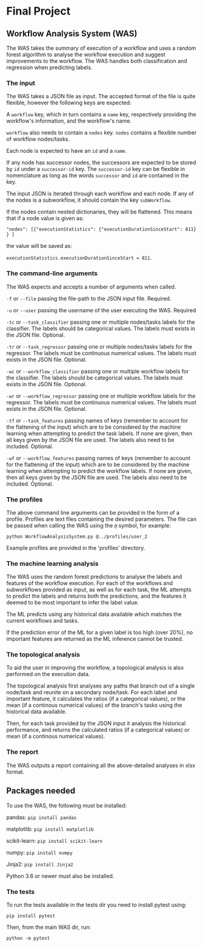 # Final Project

## Workflow Analysis System (WAS)

The WAS takes the summary of execution of a workflow and uses a random forest algorithm to analyse the workflow
execution and suggest improvements to the workflow. The WAS handles both classification and regression when predicting
labels.

### The input

The WAS takes a JSON file as input. The accepted format of the file is quite flexible, however the following keys are
expected:

A `workflow` key, which in turn contains a `name` key, respectively providing the workflow's information, and the
workflow's name.

`workflow` also needs to contain a `nodes` key. `nodes` contains a flexible number of workflow nodes/tasks.

Each node is expected to have an `id` and a `name`.

If any node has successor nodes, the successors are expected to be stored by `id` under a `successor-id` key.
The `successor-id` key can be flexible in nomenclature as long as the words `successor` and `id` are contained in the
key.

The input JSON is iterated through each workflow and each node. If any of the nodes is a subworkflow, it should contain
the key `subWorkflow`.

If the nodes contain nested dictionaries, they will be flattened. This means that if a node value is given as:

`"nodes": [{"executionStatistics": {"executionDurationSinceStart": 811} } ]`

the value will be saved as:

`executionStatistics.executionDurationSinceStart = 811`.

### The command-line arguments

The WAS expects and accepts a number of arguments when called.

`-f` or `--file` passing the file-path to the JSON input file. Required.

`-u` or `--user` passing the username of the user executing the WAS. Required

`-tc` or `--task_classifier` passing one or multiple nodes/tasks labels for the classifier. The labels should be
categorical values. The labels must exists in the JSON file. Optional.

`-tr` or `--task_regressor` passing one or multiple nodes/tasks labels for the regressor. The labels must be continuous
numerical values. The labels must exists in the JSON file. Optional.

`-wc` or `--workflow_classifier` passing one or multiple workflow labels for the classifier. The labels should be
categorical values. The labels must exists in the JSON file. Optional.

`-wr` or `--workflow_regressor` passing one or multiple workflow labels for the regressor. The labels must be continuous
numerical values. The labels must exists in the JSON file. Optional.

`-tf` or `--task_features` passing names of keys (remember to account for the flattening of the input) which are to be
considered by the machine learning when attempting to predict the task labels. If none are given, then all keys given by
the JSON file are used. The labels also need to be included. Optional.

`-wf` or `--workflow_features` passing names of keys (remember to account for the flattening of the input) which are to
be considered by the machine learning when attempting to predict the workflow labels. If none are given, then all keys
given by the JSON file are used. The labels also need to be included. Optional.

### The profiles

The above command line arguments can be provided in the form of a profile. Profiles are text files containing the
desired parameters. The file can be passed when calling the WAS using the `@` symbol, for example:

`python WorkflowAnalysisSystem.py @../profiles/user_2`

Example profiles are provided in the 'profiles' directory.

### The machine learning analysis

The WAS uses the random forest predictions to analyse the labels and features of the workflow execution. For each of the
workflows and subworkflows provided as input, as well as for each task, the ML attempts to predict the labels and
returns both the predictions, and the features it deemed to be most important to infer the label value.

The ML predicts using any historical data available which matches the current workflows and tasks.

If the prediction error of the ML for a given label is too high (over 20%), no important features are returned as the ML
inference cannot be trusted.

### The topological analysis

To aid the user in improving the workflow, a topological analysis is also performed on the execution data.

The topological analysis first analyses any paths that branch out of a single node/task and reunite on a secondary
node/task. For each label and important feature, it calculates the ratios (if a categorical values), or the mean (if a
continous numerical values) of the branch's tasks using the historical data available.

Then, for each task provided by the JSON input it analysis the historical performance, and returns the calculated
ratios (if a categorical values) or mean (if a continous numerical values).

### The report
The WAS outputs a report containing all the above-detailed analyses in xlsx format. 


## Packages needed
To use the WAS, the following must be installed:

pandas:
`pip install pandas`

matplotlib:
`pip install matplotlib`

scikit-learn:
`pip install scikit-learn`

numpy:
`pip install numpy`

Jinja2:
`pip install Jinja2`

Python 3.6 or newer must also be installed.

### The tests
To run the tests available in the tests dir you need to install pytest using:

`pip install pytest`

Then, from the main WAS dir, run:

`python -m pytest`